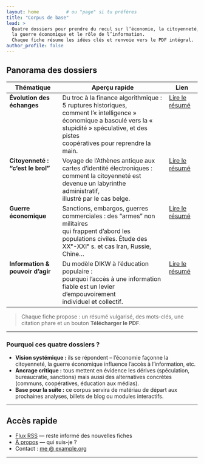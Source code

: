 ```yaml
---
layout: home          # ou "page" si tu préfères
title: "Corpus de base"
lead: >
  Quatre dossiers pour prendre du recul sur l’économie, la citoyenneté,
  la guerre économique et le rôle de l’information.
  Chaque fiche résume les idées clés et renvoie vers le PDF intégral.
author_profile: false
---
```


## Panorama des dossiers

| Thématique | Aperçu rapide | Lien |
|------------|---------------|------|
| **Évolution des échanges** | Du troc à la finance algorithmique : 5 ruptures historiques, <br>comment l’« intelligence » économique a basculé vers la « stupidité » spéculative, et des pistes <br>coopératives pour reprendre la main. | [Lire le résumé](resources/echanges-intelligence-stupidite/) |
| **Citoyenneté : “c’est le brol”** | Voyage de l’Athènes antique aux cartes d’identité électroniques : <br>comment la citoyenneté est devenue un labyrinthe administratif, <br>illustré par le cas belge. | [Lire le résumé](resources/citoyennete-brol/) |
| **Guerre économique** | Sanctions, embargos, guerres commerciales : des “armes” non militaires <br>qui frappent d’abord les populations civiles. Étude des XXᵉ-XXIᵉ s. et cas Iran, Russie, Chine… | [Lire le résumé](resources/guerre-economique/) |
| **Information & pouvoir d’agir** | Du modèle DIKW à l’éducation populaire : <br>pourquoi l’accès à une information fiable est un levier d’empouvoirement <br>individuel et collectif. | [Lire le résumé](resources/information-pouvoir-agir/) |

> Chaque fiche propose : un résumé vulgarisé, des mots-clés, une citation phare et un bouton **Télécharger le PDF**.

---

### Pourquoi ces quatre dossiers ?

* **Vision systémique :** ils se répondent – l’économie façonne la citoyenneté, la guerre économique influence l’accès à l’information, etc.
* **Ancrage critique :** tous mettent en évidence les dérives (spéculation, bureaucratie, sanctions) mais aussi des alternatives concrètes (communs, coopératives, éducation aux médias).
* **Base pour la suite :** ce corpus servira de matériau de départ aux prochaines analyses, billets de blog ou modules interactifs.

---

## Accès rapide

* [Flux RSS](feed.xml) — reste informé des nouvelles fiches  
* [À propos](/dossiers/a-propos/) — qui suis-je ?  
* Contact : [me @ example.org](mailto:me@example.org)

---

<style>
/* Mini touche personnelle (facultatif) */
table { width:100%; }
th, td { vertical-align:top; }
</style>
